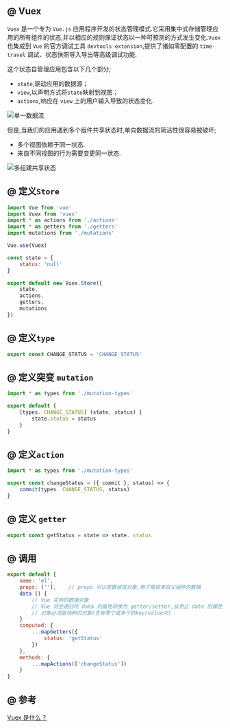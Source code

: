 ## @ Vuex

`Vuex` 是一个专为 `Vue.js` 应用程序开发的状态管理模式.它采用集中式存储管理应用的所有组件的状态,并以相应的规则保证状态以一种可预测的方式发生变化.`Vuex` 也集成到 `Vue` 的官方调试工具 `devtools extension`,提供了诸如零配置的 `time-travel` 调试、状态快照导入导出等高级调试功能.

这个状态自管理应用包含以下几个部分;

- `state`,驱动应用的数据源；
- `view`,以声明方式将`state`映射到视图；
- `actions`,响应在 `view` 上的用户输入导致的状态变化.

![单一数据流](https://vuex.vuejs.org/zh-cn/images/flow.png)

但是,当我们的应用遇到多个组件共享状态时,单向数据流的简洁性很容易被破坏;

- 多个视图依赖于同一状态.
- 来自不同视图的行为需要变更同一状态.

![多组建共享状态](https://vuex.vuejs.org/zh-cn/images/vuex.png)

## @ 定义`Store`

```javascript
import Vue from 'vue'
import Vuex from 'vuex'
import * as actions from './actions'
import * as getters from './getters'
import mutations from './mutations'

Vue.use(Vuex)

const state = {
    status: 'null'
}

export default new Vuex.Store({
    state,
    actions,
    getters,
    mutations
})
```

## @ 定义`type`

```javascript
export const CHANGE_STATUS = 'CHANGE_STATUS'
```

## @ 定义突变 `mutation`

```javascript
import * as types from './mutation-types'

export default {
    [types. CHANGE_STATUS] (state, status) {
        state.status = status
    }
}
```

## @ 定义`action`

```javascript
import * as types from './mutation-types'

export const changeStatus = ({ commit }, status) => {
    commit(types. CHANGE_STATUS, status)
}
```

## @ 定义 `getter`

```javascript
export const getStatus = state => state. status
```

## @ 调用

```javascript
export default {
    name: 'el',
    props: [''],    // props 可以是数组或对象,用于接收来自父组件的数据
    data () {
        // Vue 实例的数据对象
        // Vue 将会递归将 data 的属性转换为 getter/setter,从而让 data 的属性能够响应数据变化
        // 对象必须是纯粹的对象(含有零个或多个的key/value对)
    }
    computed: {
        ...mapGetters({
            status: 'getStatus'
        })
    },
    methods: {
        ...mapActions(['changeStatus'])
    }
}
```

## @ 参考

[Vuex 是什么？](https://vuex.vuejs.org/zh-cn/intro.html)
